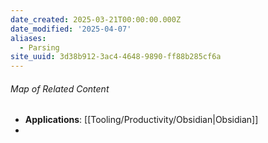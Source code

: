 ```yaml
---
date_created: 2025-03-21T00:00:00.000Z
date_modified: '2025-04-07'
aliases:
  - Parsing
site_uuid: 3d38b912-3ac4-4648-9890-ff88b285cf6a
---
```


###### Map of Related Content
- **Applications**: [[Tooling/Productivity/Obsidian|Obsidian]]
-